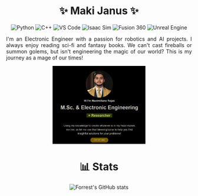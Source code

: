 <div align="center">
	<h1>✨ Maki Janus ✨</h1>
	<p>
	    <img src="https://img.shields.io/badge/python-3670A0?style=for-the-badge&logo=python&logoColor=ffdd54" alt="Python">
	    <img src="https://img.shields.io/badge/c++-%2300599C.svg?style=for-the-badge&logo=c%2B%2B&logoColor=white" alt="C++">
	    <img src="https://img.shields.io/badge/-VS%20Code-007ACC?style=for-the-badge&logo=visual-studio-code&logoColor=white" alt="VS Code">
	    <img src="https://img.shields.io/badge/Isaac%20Sim-168363?style=for-the-badge&logo=Nvidia&logoColor=white" alt="Isaac Sim">
	    <img src="https://img.shields.io/badge/Fusion%20360-FFB387?style=for-the-badge&logo=autodesk&logoColor=black" alt="Fusion 360">
	    <img src="https://img.shields.io/badge/Unreal%20Engine-%23313131.svg?style=for-the-badge&logo=unrealengine&logoColor=white" alt="Unreal Engine">
	</p>
	<p style="text-align: justify;">
	    I'm an Electronic Engineer with a passion for robotics and AI projects. I always enjoy reading sci-fi and fantasy books. We can't cast fireballs or summon golems, but isn't engineering the magic of our world? This is my journey as a mage of our times!
	</p>
	<a href="https://www.magical-engineering.com">
		<img src="images/website-placeholder.png" alt="Your Website" style="width: 50%;">
	</a>
</div>

<h1 align="center">📊 Stats</h1>
<p align="center">
  <img src="https://github-readme-stats.vercel.app/api?username=makiJanus&show_icons=true&theme=tokyonight" alt="Forrest's GitHub stats">
</p>


